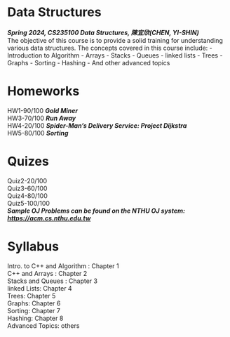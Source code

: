 # Data Structures<br/>
***Spring 2024, CS235100 Data Structures, 陳宜欣(CHEN, YI-SHIN)***<br/>
The objective of this course is to provide a solid training for understanding various data structures. The concepts covered in this course include: - Introduction to Algorithm - Arrays - Stacks - Queues - li<x>nked lists - Trees - Graphs - Sorting - Hashing - And other advanced topics
# Homeworks
HW1-90/100 ***Gold Miner***<br/>
HW3-70/100 ***Run Away***<br/>
HW4-20/100 ***Spider-Man’s Delivery Service: Project Dijkstra***<br/>
HW5-80/100 ***Sorting***<br/>
# Quizes
Quiz2-20/100<br/>
Quiz3-60/100<br/>
Quiz4-80/100<br/>
Quiz5-100/100<br/>
***Sample OJ Problems can be found on the NTHU OJ system: https://acm.cs.nthu.edu.tw***

# Syllabus
Intro. to C++ and Algorithm : Chapter 1<br/>
C++ and Arrays : Chapter 2<br/>
Stacks and Queues : Chapter 3<br/>
linked Lists: Chapter 4<br/>
Trees: Chapter 5<br/>
Graphs: Chapter 6<br/>
Sorting: Chapter 7<br/>
Hashing: Chapter 8<br/>
Advanced Topics: others<br/>
